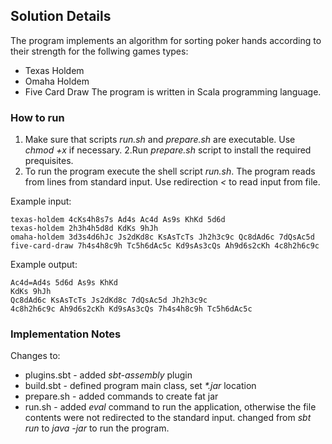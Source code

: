 ## Solution Details
The program implements an algorithm for sorting poker hands according to their strength for the follwing games types:
* Texas Holdem
* Omaha Holdem
* Five Card Draw
The program is written in Scala programming language.

### How to run
1. Make sure that scripts _run.sh_ and _prepare.sh_ are executable. Use _chmod +x_ if necessary. 
2.Run _prepare.sh_ script to install the required prequisites.
3. To run the program execute the shell script _run.sh_. The program reads from lines from standard input. 
Use redirection _<_ to read input from file.

Example input:
```
texas-holdem 4cKs4h8s7s Ad4s Ac4d As9s KhKd 5d6d
texas-holdem 2h3h4h5d8d KdKs 9hJh
omaha-holdem 3d3s4d6hJc Js2dKd8c KsAsTcTs Jh2h3c9c Qc8dAd6c 7dQsAc5d
five-card-draw 7h4s4h8c9h Tc5h6dAc5c Kd9sAs3cQs Ah9d6s2cKh 4c8h2h6c9c
```
 
Example output:
```
Ac4d=Ad4s 5d6d As9s KhKd
KdKs 9hJh
Qc8dAd6c KsAsTcTs Js2dKd8c 7dQsAc5d Jh2h3c9c
4c8h2h6c9c Ah9d6s2cKh Kd9sAs3cQs 7h4s4h8c9h Tc5h6dAc5c
```

### Implementation Notes

Changes to:
* plugins.sbt - added _sbt-assembly_ plugin  
* build.sbt - defined program main class, set _*.jar_ location
* prepare.sh - added commands to create fat jar
* run.sh - added _eval_ command to run the application, otherwise the file contents were not redirected to
the standard input. changed from _sbt run_ to _java -jar_ to run the program.